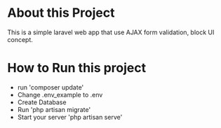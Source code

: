 # About this Project
This is a simple laravel web app that use AJAX form validation, block UI concept.

# How to Run this project
- run 'composer update'
- Change .env_example to .env
- Create Database
- Run 'php artisan migrate'
- Start your server 'php artisan serve'

